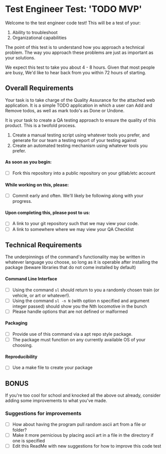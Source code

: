 # Test Engineer Test: 'TODO MVP'

Welcome to the test engineer code test! This will be a test of your:
1. Ability to troubleshoot
2. Organizational capabilities

The point of this test is to understand how you approach a technical problem. The way you approach these problems are just as important as your solutions.

We expect this test to take you about 4 - 8 hours. Given that most people are busy, We'd like to hear back from you within 72 hours of starting.

## Overall Requirements

Your task is to take charge of the Quality Assurance for the attached web application. It is a simple TODO application in which a user can Add and Remove todos, as well as mark todo's as Done or Undone.

It is your task to create a QA testing approach to ensure the quality of this product. This is a twofold process.

1. Create a manual testing script using whatever tools you prefer, and generate for our team a testing report of your testing against
2. Create an automated testing mechanism using whatever tools you prefer. 

#### As soon as you begin:
* [ ] Fork this repository into a public repository on your gitlab/etc account

#### While working on this, please:
* [ ] Commit early and often. We'll likely be following along with your progress.

#### Upon completing this, please post to us:
* [ ] A link to your git repository such that we may view your code.
* [ ] A link to somewhere where we may view your QA Checklist

## Technical Requirements

The underpinnings of the command's functionality may be written in whatever language you choose,
so long as it is operable after installing the package (beware libraries that do not come installed by default)

#### Command Line Interface
* [ ] Using the command `sl` should return to you a randomly chosen train (or vehicle, or art or whatever!).
* [ ] Using the command `sl -n N` (with option n specified and argument integer passed) should show you the Nth locomotive in the bunch
* [ ] Please handle options that are not defined or malformed

#### Packaging
* [ ] Provide use of this command via a apt repo style package.
* [ ] The package must function on any currently available OS of your choosing.

#### Reproducibility
* [ ] Use a make file to create your package

## BONUS

If you're too cool for school and knocked all the above out already, consider adding some improvements to what you've made.

### Suggestions for improvements
* [ ] How about having the program pull random ascii art from a file or folder?
* [ ] Make it more pernicious by placing ascii art in a file in the directory if one is specified
* [ ] Edit this ReadMe with new suggestions for how to improve this code test
